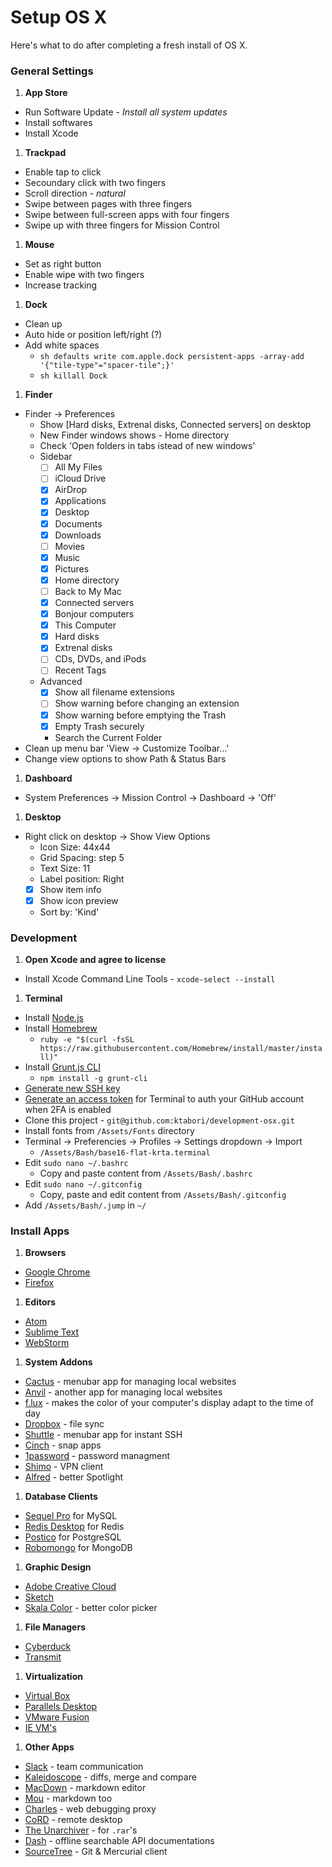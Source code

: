 # Setup OS X
Here's what to do after completing a fresh install of OS X.

### General Settings

1. __App Store__

  - Run Software Update - _Install all system updates_
  - Install softwares
  - Install Xcode

1. __Trackpad__

  - Enable tap to click
  - Secoundary click with two fingers
  - Scroll direction - _natural_
  - Swipe between pages with three fingers
  - Swipe between full-screen apps with four fingers
  - Swipe up with three fingers for Mission Control

1. __Mouse__

  - Set as right button
  - Enable wipe with two fingers
  - Increase tracking

1. __Dock__
  
  - Clean up
  - Auto hide or position left/right (?)
  - Add white spaces
    - ```sh defaults write com.apple.dock persistent-apps -array-add '{"tile-type"="spacer-tile";}' ```
    - ```sh killall Dock ```

1. __Finder__
  
  - Finder -> Preferences
    - Show [Hard disks, Extrenal disks, Connected servers] on desktop
    - New Finder windows shows - Home directory
    - Check 'Open folders in tabs istead of new windows'
    - Sidebar
      - [ ] All My Files
      - [ ] iCloud Drive
      - [X] AirDrop
      - [x] Applications
      - [x] Desktop
      - [x] Documents
      - [x] Downloads
      - [ ] Movies
      - [x] Music
      - [x] Pictures
      - [x] Home directory
      - [ ] Back to My Mac
      - [x] Connected servers
      - [x] Bonjour computers
      - [x] This Computer
      - [x] Hard disks
      - [x] Extrenal disks
      - [ ] CDs, DVDs, and iPods
      - [ ] Recent Tags
    - Advanced
      - [x] Show all filename extensions
      - [ ] Show warning before changing an extension
      - [x] Show warning before emptying the Trash
      - [x] Empty Trash securely
      - Search the Current Folder
  - Clean up menu bar 'View -> Customize Toolbar...'
  - Change view options to show Path & Status Bars

1. __Dashboard__

  - System Preferences -> Mission Control -> Dashboard -> 'Off'

1. __Desktop__

  - Right click on desktop -> Show View Options
    - Icon Size: 44x44
    - Grid Spacing: step 5
    - Text Size: 11
    - Label position: Right
    - [x] Show item info
    - [x] Show icon preview
    - Sort by: 'Kind'


### Development

1. __Open Xcode and agree to license__
  - Install Xcode Command Line Tools - `xcode-select --install`

1. __Terminal__
  - Install [Node.js](https://nodejs.org/)
  - Install [Homebrew](http://brew.sh/)
    - `ruby -e "$(curl -fsSL https://raw.githubusercontent.com/Homebrew/install/master/install)"`
  - Install [Grunt.js CLI](http://gruntjs.com/)
    - `npm install -g grunt-cli` 
  - [Generate new SSH key](https://help.github.com/articles/generating-ssh-keys/)
  - [Generate an access token](https://help.github.com/articles/creating-an-access-token-for-command-line-use/) for Terminal to auth your GitHub account when 2FA is enabled
  - Clone this project - `git@github.com:ktabori/development-osx.git`
  - Install fonts from `/Assets/Fonts` directory
  - Terminal -> Preferencies -> Profiles -> Settings dropdown -> Import 
    - `/Assets/Bash/base16-flat-krta.terminal`
  - Edit `sudo nano ~/.bashrc`
    - Copy and paste content from `/Assets/Bash/.bashrc`
  - Edit `sudo nano ~/.gitconfig`
    - Copy, paste and edit content from `/Assets/Bash/.gitconfig`
  - Add `/Assets/Bash/.jump` in `~/`

### Install Apps
  
1. __Browsers__
  - [Google Chrome](https://www.google.com/chrome/)
  - [Firefox](https://www.mozilla.org/en-US/firefox/new/)

1. __Editors__
  - [Atom](https://atom.io/)
  - [Sublime Text](http://www.sublimetext.com/)
  - [WebStorm](https://www.jetbrains.com/webstorm/)

1. __System Addons__
  - [Cactus](http://cactusformac.com/) - menubar app for managing local websites
  - [Anvil](http://anvilformac.com/) - another app for managing local websites
  - [f.lux](https://justgetflux.com/) - makes the color of your computer's display adapt to the time of day
  - [Dropbox](https://www.dropbox.com/downloading?os=mac) - file sync
  - [Shuttle](http://fitztrev.github.io/shuttle/) - menubar app for instant SSH
  - [Cinch](http://www.irradiatedsoftware.com/cinch/) - snap apps
  - [1password](https://agilebits.com/onepassword) - password managment
  - [Shimo](http://www.chungwasoft.com/shimo/) - VPN client
  - [Alfred](http://www.alfredapp.com/) - better Spotlight

1. __Database Clients__
  - [Sequel Pro](http://www.sequelpro.com/) for MySQL
  - [Redis Desktop](https://github.com/uglide/RedisDesktopManager) for Redis
  - [Postico](https://eggerapps.at/postico/) for PostgreSQL
  - [Robomongo](http://robomongo.org/) for MongoDB

1. __Graphic Design__
  - [Adobe Creative Cloud](http://www.adobe.com/)
  - [Sketch](http://bohemiancoding.com/sketch/)
  - [Skala Color](http://bjango.com/mac/skalacolor/) - better color picker

1. __File Managers__
 - [Cyberduck](https://cyberduck.io/)
 - [Transmit](http://panic.com/transmit/)

1. __Virtualization__
 - [Virtual Box](https://www.virtualbox.org/wiki/Downloads)
 - [Parallels Desktop](http://www.parallels.com/eu/products/desktop/)
 - [VMware Fusion](http://www.vmware.com/products/fusion)
 - [IE VM's](https://www.modern.ie/en-us)

1. __Other Apps__
 - [Slack](https://itunes.apple.com/us/app/slack/id803453959?mt=12) - team communication
 - [Kaleidoscope](http://www.kaleidoscopeapp.com/) - diffs, merge and compare
 - [MacDown](http://macdown.uranusjr.com/) - markdown editor
 - [Mou](http://25.io/mou/) - markdown too
 - [Charles](http://www.charlesproxy.com/) - web debugging proxy
 - [CoRD](http://cord.sourceforge.net/) - remote desktop
 - [The Unarchiver](https://itunes.apple.com/en/app/the-unarchiver/id425424353?mt=12) - for `.rar`'s
 - [Dash](http://kapeli.com/dash) - offline searchable API documentations
 - [SourceTree](http://www.sourcetreeapp.com/) - Git & Mercurial client
